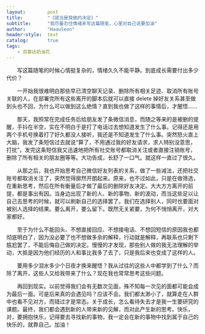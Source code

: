 ```yaml
---
layout:        post
title:         "《就当是我做的决定》"
subtitle:      "我尽量忍住情绪来写这篇随笔，心里对自己说要加油"
author:        "Haauleon"
header-style:  text
catalog:       true
tags:
    - 百慕达奶油花
---
```


&emsp;&emsp;写这篇随笔的时候心情挺复杂的，情绪久久不能平静。到底成长需要付出多少代价？      

&emsp;&emsp;一开始我很难明白那些早已清空聊天记录、删除所有相关足迹、取消所有账号关联的人，在部署完所有这些离开的脚本后就可以直接 delete 掉好友关系甚至做到头也不回，为什么可以做到这么绝情？直到我也做了这样的事情后，才醒悟......       

&emsp;&emsp;那天，我照常在完成任务后给朋友发了条微信消息，而随之等来的是被删的提醒，手抖在半空，实在不明白于是打了电话过去想知道发生了什么事。记得还是用两个手机号换着打了好久都没人接听，我还是不知道发生了什么事。突然怒火直上大脑，我发了条短信过去就说“算了，不用通过我的好友请求，求人特别没意思，打扰”，发完这条短信我又迅速地把所有社交账号都取消关注或者直接注销账号，删除了所有相关的朋友圈等等。大功告成，长舒了一口气。就这样一直过了很久。           

&emsp;&emsp;从那之后，我也开始思考自己微信好友列表的关系，做了一些减法，还把社交账号都取消关注了，突然觉得廓然开朗起来。原来，也不过如此，只是在做筛选，在重新思考，然后在所有衡量后才做了最后的删除好友决定。大大方方离开的前提，都是事出有因。当身边出现了新的人、新的事物、新的波动，而当这些足以让自己去思考的时候，就可以刷新自己的选择罢了。我们在选择别人，同时也要面对被别人选择的结果。要么离开，要么留下。既然无关紧要，为何不悄悄离开，对大家都好。     

&emsp;&emsp;至于为什么不能回头、不想直接回应、不想接电话、不想回短信的原因我也都彻底明白了，因为没必要了也不想做多余的解释，行动就是解释，再联系也只剩下尴尬罢了，不能后悔自己做的决定。慢慢的才发现，那些别人做的我无法理解的举动，大抵是因为他们经历的人和事比我多了去了，只是我后来也变成了这样的人。               

&emsp;&emsp;要用多少泪水多少个日夜才换来醒悟？我从过往的这些人中都学到了什么？而除了离开，这些人又给我带来了什么？现在我也常常思考这些问题。             

&emsp;&emsp;再回到现实。以前觉得我们会有无数次见面，殊不知每一次见的面都可能会成为最后一面。可是后来真的会遇见吗？应该不会。我们都太渺小了，就算走在人群中也看不见对方，而错过才是常态。关于成长，怎么看待失去才是我一生要研究的课题。最终，我们都会遇到新的人带来新的见解，而对此产生新的思考。快乐，对，要拥抱快乐，记得要去寻找新的事物，我一定会在新的事物中找到属于自己的快乐的，就靠自己。加油！